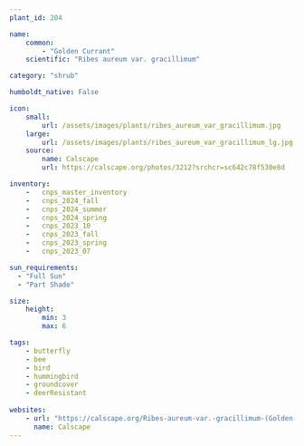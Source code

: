 ```yaml
---
plant_id: 204 

name: 
    common: 
        - "Golden Currant" 
    scientific: "Ribes aureum var. gracillimum"  

category: "shrub"

humboldt_native: False

icon: 
    small: 
        url: /assets/images/plants/ribes_aureum_var_gracillimum.jpg
    large: 
        url: /assets/images/plants/ribes_aureum_var_gracillimum_lg.jpg
    source: 
        name: Calscape 
        url: https://calscape.org/photos/3212?srchcr=sc642c78f530e8d

inventory: 
    -   cnps_master_inventory
    -   cnps_2024_fall
    -   cnps_2024_summer
    -   cnps_2024_spring
    -   cnps_2023_10
    -   cnps_2023_fall
    -   cnps_2023_spring
    -   cnps_2023_07 

sun_requirements:
  - "Full Sun"
  - "Part Shade"

size:
    height: 
        min: 3 
        max: 6

tags:
    - butterfly
    - bee
    - bird
    - hummingbird
    - groundcover
    - deerResistant
 
websites: 
    - url: "https://calscape.org/Ribes-aureum-var.-gracillimum-(Golden-Currant)"
      name: Calscape
---
```








